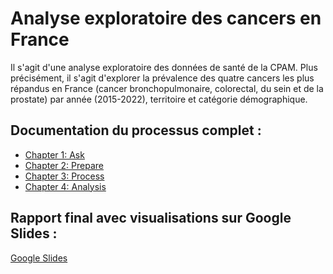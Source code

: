 # Analyse exploratoire des cancers en France

Il s'agit d'une analyse exploratoire des données de santé de la CPAM. 
Plus précisément, il s'agit d'explorer la prévalence des quatre cancers les plus répandus en France (cancer bronchopulmonaire, colorectal, du sein et de la prostate) par année (2015-2022), territoire et catégorie démographique.


## Documentation du processus complet :

* [Chapter 1: Ask](Chapter1-Ask.md)
* [Chapter 2: Prepare](Chapter2-Prepare.md)
* [Chapter 3: Process](Chapter3-Process.md)
* [Chapter 4: Analysis](Chapter4-Analysis.md)

## Rapport final avec visualisations sur Google Slides :

[Google Slides](https://docs.google.com/presentation/d/e/2PACX-1vRVgOzcnTvWAV5TRWohsDs9n_8aqBdEHkEJT7uTlSakcAmZ84gct5ACZ4zKF9UBassS-up8g5HpO3vZ/pub?start=true&loop=true&delayms=3000)
